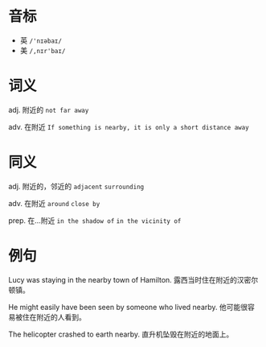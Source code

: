 # 音标

- 英 `/'nɪəbaɪ/`
- 美 `/,nɪr'baɪ/`

# 词义

adj. 附近的
`not far away`

adv. 在附近
`If something is nearby, it is only a short distance away`

# 同义

adj. 附近的，邻近的
`adjacent` `surrounding`

adv. 在附近
`around` `close by`

prep. 在…附近
`in the shadow of` `in the vicinity of`

# 例句

Lucy was staying in the nearby town of Hamilton.
露西当时住在附近的汉密尔顿镇。

He might easily have been seen by someone who lived nearby.
他可能很容易被住在附近的人看到。

The helicopter crashed to earth nearby.
直升机坠毁在附近的地面上。


